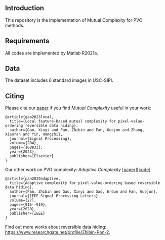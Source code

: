 ## Introduction
This repository is the implementation of Mutual Complexity for PVO methods. 

## Requirements
All codes are implemented by Matlab R2021a.

## Data
The dataset includes 6 standard images in USC-SIPI.

## Citing
Please cite our [paper](https://www.sciencedirect.com/science/article/pii/S0165168422003723) if you find *Mutual Complexity* useful in your work:
```
@article{gao2023local,
  title={Local feature-based mutual complexity for pixel-value-ordering reversible data hiding},
  author={Gao, Xinyi and Pan, Zhibin and Fan, Guojun and Zhang, Xiaoran and Yin, Hongzhi},
  journal={Signal Processing},
  volume={204},
  pages={108833},
  year={2023},
  publisher={Elsevier}
}
```

Our other work on PVO complexity: *Adaptive Complexity* [[paper]](https://ieeexplore.ieee.org/document/9098041)[[code]](https://github.com/XJTURDH/Adaptive-Complexity):
```
@article{pan2020adaptive,
  title={Adaptive complexity for pixel-value-ordering based reversible data hiding},
  author={Pan, Zhibin and Gao, Xinyi and Gao, Erdun and Fan, Guojun},
  journal={IEEE Signal Processing Letters},
  volume={27},
  pages={915--919},
  year={2020},
  publisher={IEEE}
}
```
Find out more works about reversible data hiding: https://www.researchgate.net/profile/Zhibin-Pan-2.
